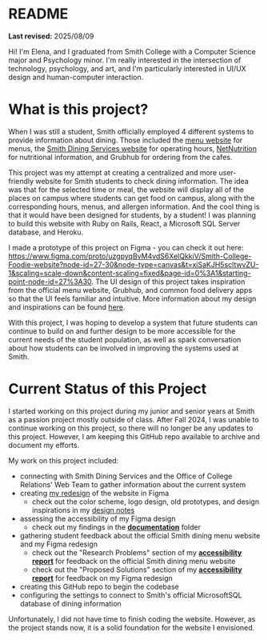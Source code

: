 # README

**Last revised:** 2025/08/09

Hi! I'm Elena, and I graduated from Smith College with a Computer Science major and Psychology minor. I'm really interested in the intersection of technology, psychology, and art, and I'm particularly interested in UI/UX design and human-computer interaction.

# What is this project?

When I was still a student, Smith officially employed 4 different systems to provide information about dining. Those included the [menu website](https://www.smith.edu/diningservices/menu_poc/cbord_menus.php) for menus, the [Smith Dining Services website](https://www.smith.edu/your-campus/dining-menus/hours) for operating hours, [NetNutrition](https://cbweb.smith.edu/NetNutrition/1) for nutritional information, and Grubhub for ordering from the cafes.

This project was my attempt at creating a centralized and more user-friendly website for Smith students to check dining information. The idea was that for the selected time or meal, the website will display all of the places on campus where students can get food on campus, along with the corresponding hours, menus, and allergen information. And the cool thing is that it would have been designed for students, by a student! I was planning to build this website with Ruby on Rails, React, a Microsoft SQL Server database, and Heroku.

I made a prototype of this project on Figma - you can check it out here: https://www.figma.com/proto/uzgpyqBvM4vdS6XelQkkiV/Smith-College-Foodie-website?node-id=27-30&node-type=canvas&t=xiSaKJH5scltwvZU-1&scaling=scale-down&content-scaling=fixed&page-id=0%3A1&starting-point-node-id=27%3A30. The UI design of this project takes inspiration from the official menu website, Grubhub, and common food delivery apps so that the UI feels familiar and intuitive. More information about my design and inspirations can be found [here](https://github.com/elenaywang/smithfoodie/blob/main/documentation/Smith%20Foodie%20Design%20Notes.pdf).

With this project, I was hoping to develop a system that future students can continue to build on and further design to be more accessible for the current needs of the student population, as well as spark conversation about how students can be involved in improving the systems used at Smith.


# Current Status of this Project

I started working on this project during my junior and senior years at Smith as a passion project mostly outside of class. After Fall 2024, I was unable to continue working on this project, so there will no longer be any updates to this project. However, I am keeping this GitHub repo available to archive and document my efforts. 

My work on this project included:
* connecting with Smith Dining Services and the Office of College Relations' Web Team to gather information about the current system
* creating [my redesign](https://www.figma.com/proto/uzgpyqBvM4vdS6XelQkkiV/Smith-College-Foodie-website?node-id=27-30&node-type=canvas&t=xiSaKJH5scltwvZU-1&scaling=scale-down&content-scaling=fixed&page-id=0%3A1&starting-point-node-id=27%3A30) of the website in Figma
   * check out the color scheme, logo design, old prototypes, and design inspirations in my [design notes](https://github.com/elenaywang/smithfoodie/blob/main/documentation/Smith%20Foodie%20Design%20Notes.pdf)
* assessing the accessibility of my Figma design
   * check out my findings in the [**documentation**](https://github.com/elenaywang/smithfoodie/tree/main/documentation) folder
* gathering student feedback about the official Smith dining menu website and my Figma redesign
   * check out the "Research Problems" section of my [**accessibility report**](https://github.com/elenaywang/smithfoodie/blob/main/documentation/The%20Accessibility%20of%20Smith%20Foodie%20report.pdf) for feedback on the official Smith dining menu website
   * check out the "Proposed Solutions" section of my [**accessibility report**](https://github.com/elenaywang/smithfoodie/blob/main/documentation/The%20Accessibility%20of%20Smith%20Foodie%20report.pdf) for feedback on my Figma redesign
* creating this GitHub repo to begin the codebase
* configuring the settings to connect to Smith's official MicrosoftSQL database of dining information

Unfortunately, I did not have time to finish coding the website. However, as the project stands now, it is a solid foundation for the website I envisioned.